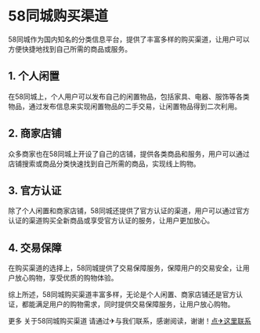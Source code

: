 # 58同城购买渠道

58同城作为国内知名的分类信息平台，提供了丰富多样的购买渠道，让用户可以方便快捷地找到自己所需的商品或服务。

## 1. 个人闲置
在58同城上，个人用户可以发布自己的闲置物品，包括家具、电器、服饰等各类物品，通过发布信息来实现闲置物品的二手交易，让闲置物品得到二次利用。

## 2. 商家店铺
众多商家也在58同城上开设了自己的店铺，提供各类商品和服务，用户可以通过店铺搜索或商品分类快速找到自己所需的商品，实现线上购物。

## 3. 官方认证
除了个人闲置和商家店铺，58同城还提供了官方认证的渠道，用户可以通过官方认证的渠道购买全新商品或享受官方认证的服务，让用户更加放心。

## 4. 交易保障
在购买渠道的选择上，58同城提供了交易保障服务，保障用户的交易安全，让用户放心购物，享受优质的购物体验。

综上所述，58同城购买渠道丰富多样，无论是个人闲置、商家店铺还是官方认证，都能满足用户的购物需求，同时提供交易保障服务，让用户放心购物。

更多 关于58同城购买渠道 请通过✈与我们联系，感谢阅读，谢谢！[点✈这里联系](https://w.k02.cc)